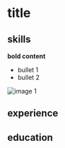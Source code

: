 # title

## skills
**bold content**
- bullet 1
- bullet 2

![image 1](address)

## experience


## education
